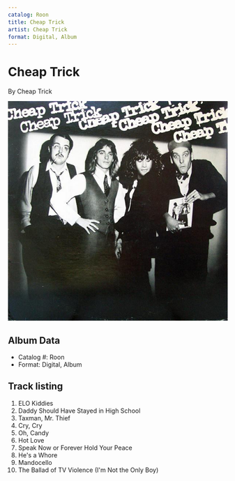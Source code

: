 ```yaml
---
catalog: Roon
title: Cheap Trick
artist: Cheap Trick
format: Digital, Album
---
```


# Cheap Trick

By Cheap Trick

![](../../assets/albumcovers/Cheap_Trick-Cheap_Trick.png)

## Album Data

- Catalog #: Roon
- Format: Digital, Album


## Track listing


1. ELO Kiddies
2. Daddy Should Have Stayed in High School
3. Taxman, Mr. Thief
4. Cry, Cry
5. Oh, Candy
6. Hot Love
7. Speak Now or Forever Hold Your Peace
8. He's a Whore
9. Mandocello
10. The Ballad of TV Violence (I'm Not the Only Boy)

